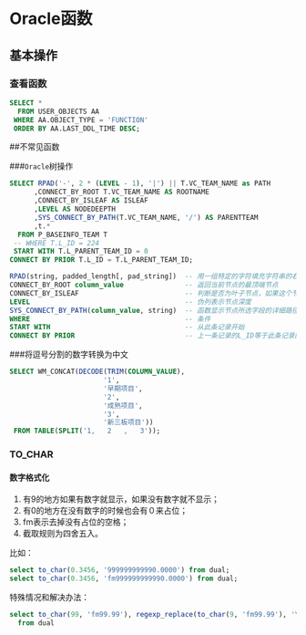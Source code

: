 # Oracle函数

## 基本操作

### 查看函数

```sql
SELECT *
  FROM USER_OBJECTS AA
 WHERE AA.OBJECT_TYPE = 'FUNCTION'
 ORDER BY AA.LAST_DDL_TIME DESC;
```



##不常见函数

###`Oracle`树操作

```sql
SELECT RPAD('-', 2 * (LEVEL - 1), '|') || T.VC_TEAM_NAME as PATH
      ,CONNECT_BY_ROOT T.VC_TEAM_NAME AS ROOTNAME
      ,CONNECT_BY_ISLEAF AS ISLEAF
      ,LEVEL AS NODEDEEPTH
      ,SYS_CONNECT_BY_PATH(T.VC_TEAM_NAME, '/') AS PARENTTEAM
      ,t.*
  FROM P_BASEINFO_TEAM T
 -- WHERE T.L_ID = 224
 START WITH T.L_PARENT_TEAM_ID = 0
CONNECT BY PRIOR T.L_ID = T.L_PARENT_TEAM_ID;

RPAD(string, padded_length[, pad_string])  -- 用一组特定的字符填充字符串的右侧（当string1不为空时）
CONNECT_BY_ROOT column_value               -- 返回当前节点的最顶端节点
CONNECT_BY_ISLEAF                          -- 判断是否为叶子节点，如果这个节点下面有子节点，则不为叶子节点
LEVEL                                      -- 伪列表示节点深度
SYS_CONNECT_BY_PATH(column_value, string)  -- 函数显示节点所选字段的详细路径，并用string分隔
WHERE                                      -- 条件
START WITH                                 -- 从此条记录开始
CONNECT BY PRIOR                           -- 上一条记录的L_ID等于此条记录的L_PARENT_TEAM_ID
```

###将逗号分割的数字转换为中文

 ```sql
SELECT WM_CONCAT(DECODE(TRIM(COLUMN_VALUE),
                        '1',
                        '早期项目',
                        '2',
                        '成熟项目',
                        '3',
                        '新三板项目'))
  FROM TABLE(SPLIT('1,   2   ,   3'));
 ```

### TO_CHAR

#### 数字格式化

1. 有9的地方如果有数字就显示，如果没有数字就不显示；
2. 有0的地方在没有数字的时候也会有０来占位；
3. fm表示去掉没有占位的空格；
4. 截取规则为四舍五入。

比如：

```sql
select to_char(0.3456, '999999999990.0000') from dual;
select to_char(0.3456, 'fm999999999990.0000') from dual;
```

特殊情况和解决办法：

```sql
select to_char(99, 'fm99.99'), regexp_replace(to_char(9, 'fm99.99'), '\.$', '')
  from dual
```


